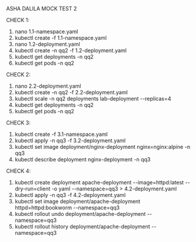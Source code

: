 ASHA DALILA MOCK TEST 2

CHECK 1:
1. nano 1.1-namespace.yaml
2. kubectl create -f 1.1-namespace.yaml
3. nano 1.2-deployment.yaml
4. kubectl create -n qq2 -f 1.2-deployment.yaml
5. kubectl get deployments -n qq2
6. kubectl get pods -n qq2

CHECK 2:
1. nano 2.2-deployment.yaml
2. kubectl create -n qq2 -f 2.2-deployment.yaml
3. kubectl scale -n qq2 deployments lab-deployment --replicas=4
4. kubectl get deployments -n qq2
5. kubectl get pods -n qq2

CHECK 3:
1. kubectl create -f 3.1-namespace.yaml
2. kubectl apply -n qq3 -f 3.2-deployment.yaml
3. kubectl set image deployment/nginx-deployment nginx=nginx:alpine -n qq3
4. kubectl describe deployment nginx-deployment -n qq3

CHECK 4:
1. kubectl create deployment apache-deployment --image=httpd:latest --dry-run=client -o yaml --namespace=qq3 > 4.2-deployment.yaml
2. kubectl apply -n qq3 -f 4.2-deployment.yaml
3. kubectl set image deployment/apache-deployment httpd=httpd:bookworm --namespace=qq3
4. kubectl rollout undo deployment/apache-deployment --namespace=qq3
5. kubectl rollout history deployment/apache-deployment --namespace=qq3

